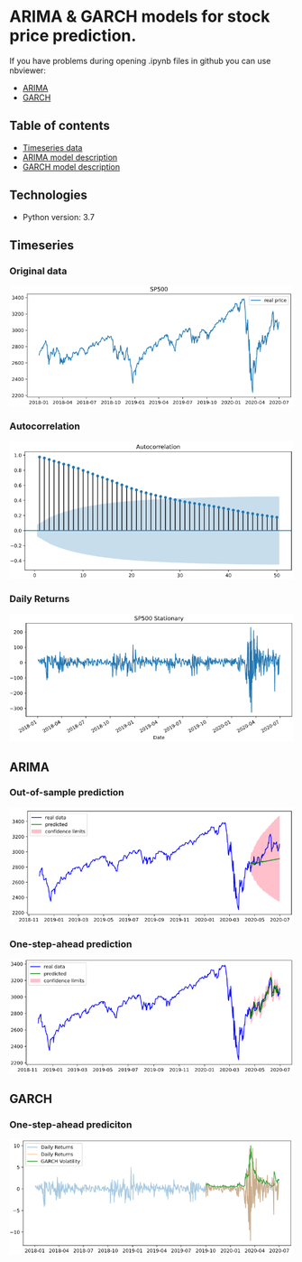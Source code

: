 # ARIMA &amp; GARCH models for stock price prediction.

If you have problems during opening .ipynb files in github you can use nbviewer:
* [ARIMA](https://nbviewer.jupyter.org/github/jbogocz/arima_garch/blob/master/arima.ipynb)
* [GARCH](https://nbviewer.jupyter.org/github/jbogocz/arima_garch/blob/master/garch.ipynb)

## Table of contents
* [Timeseries data](#timeseries)
* [ARIMA model description](#arima)
* [GARCH model description](#garch)

## Technologies
* Python version: 3.7

## Timeseries
### Original data
![](images/SP500%20Historical%20Price.png)

### Autocorrelation
![](images/SP500%20Autocorrelation.png)

### Daily Returns
![](images/SP500%20Stationary.png)

## ARIMA
### Out-of-sample prediction
![](images/SP500%20ARIMA%20Prediction.png)

### One-step-ahead prediction
![](images/SP500%20ARIMA%20One-Step-Ahead%20Prediction.png)

## GARCH
### One-step-ahead prediciton
![](images/SP500%20GARCH%20One-Step-Ahead%20Prediction.png)
